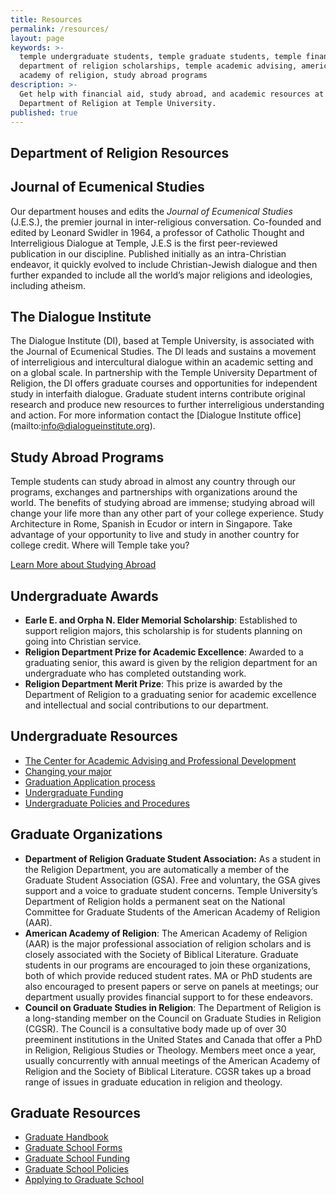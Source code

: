 ```yaml
---
title: Resources
permalink: /resources/
layout: page
keywords: >-
  temple undergraduate students, temple graduate students, temple financial aid,
  department of religion scholarships, temple academic advising, american
  academy of religion, study abroad programs
description: >-
  Get help with financial aid, study abroad, and academic resources at the
  Department of Religion at Temple University.
published: true
---
```

## Department of Religion Resources

## Journal of Ecumenical Studies
Our department houses and edits the _Journal of Ecumenical Studies_ (J.E.S.), the premier journal in inter-religious conversation. Co-founded and edited by Leonard Swidler in 1964, a professor of Catholic Thought and Interreligious Dialogue at Temple, J.E.S is the first peer-reviewed publication in our discipline. Published initially as an intra-Christian endeavor, it quickly evolved to include Christian-Jewish dialogue and then further expanded to include all the world’s major religions and ideologies, including atheism.  

## The Dialogue Institute
The Dialogue Institute (DI), based at Temple University, is associated with the Journal of Ecumenical Studies. The DI leads and sustains a movement of interreligious and intercultural dialogue within an academic setting and on a global scale. In partnership with the Temple University Department of Religion, the DI offers graduate courses and opportunities for independent study in interfaith dialogue. Graduate student interns contribute original research and produce new resources to further interreligious understanding and action. For more information contact the [Dialogue Institute office] (mailto:info@dialogueinstitute.org). 

## Study Abroad Programs
Temple students can study abroad in almost any country through our programs, exchanges and partnerships with organizations around the world. The benefits of studying abroad are immense; studying abroad will change your life more than any other part of your college experience. Study Architecture in Rome, Spanish in Ecudor or intern in Singapore. Take advantage of your opportunity to live and study in another country for college credit. Where will Temple take you?  

[Learn More about Studying Abroad](https://studyabroad.temple.edu/)

## Undergraduate Awards
- **Earle E. and Orpha N. Elder Memorial Scholarship**: Established to support religion majors, this scholarship is for students planning on going into Christian service.
- **Religion Department Prize for Academic Excellence**: Awarded to a graduating senior, this award is given by the religion department for an undergraduate who has completed outstanding work.
- **Religion Department Merit Prize**: This prize is awarded by the Department of Religion to a graduating senior for academic excellence and intellectual and social contributions to our department.

## Undergraduate Resources
- [The Center for Academic Advising and Professional Development](https://liberalarts.temple.edu/advising)
- [Changing your major](http://www.temple.edu/studentaffairs/orientation/freshman-orientation/changing-your-major.asp)
- [Graduation Application process](http://www.temple.edu/registrar/students/graduation)
- [Undergraduate Funding](http://sfs.temple.edu/)
- [Undergraduate Policies and Procedures](http://bulletin.temple.edu/undergraduate/academic-policies/)

## Graduate Organizations
- **Department of Religion Graduate Student Association:** As a student in the Religion Department, you are automatically a member of the Graduate Student Association (GSA). Free and voluntary, the GSA gives support and a voice to graduate student concerns. Temple University’s Department of Religion holds a permanent seat on the National Committee for Graduate Students of the American Academy of Religion (AAR).
- **American Academy of Religion**: The American Academy of Religion (AAR) is the major professional association of religion scholars and is closely associated with the Society of Biblical Literature. Graduate students in our programs are encouraged to join these organizations, both of which provide reduced student rates. MA or PhD students are also encouraged to present papers or serve on panels at meetings; our department usually provides financial support to for these endeavors. 
- **Council on Graduate Studies in Religion**: The Department of Religion is a long-standing member on the Council on Graduate Studies in Religion (CGSR). The Council is a consultative body made up of over 30 preeminent institutions in the United States and Canada that offer a PhD in Religion, Religious Studies or Theology. Members meet once a year, usually concurrently with annual meetings of the American Academy of Religion and the Society of Biblical Literature. CGSR takes up a broad range of issues in graduate education in religion and theology. 

## Graduate Resources
- [Graduate Handbook](http://www.cla.temple.edu/africanamericanstudies/files/2017/04/AAAS-Grad-Handbook-Revised-2017-18-Final.pdf)
- [Graduate School Forms](http://www.temple.edu/grad/forms/index.htm)
- [Graduate School Funding](http://www.temple.edu/grad/finances/index.htm)
- [Graduate School Policies](http://www.temple.edu/grad/policies/index.htm)
- [Applying to Graduate School](http://www.temple.edu/grad/admissions/howtoapply.htm)
